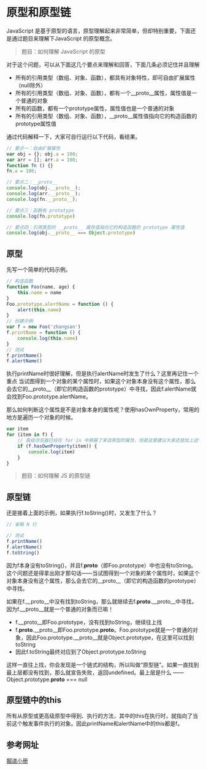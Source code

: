 # 原型和原型链

JavaScript 是基于原型的语言，原型理解起来非常简单，但却特别重要，下面还是通过题目来理解下JavaScript 的原型概念。

> 题目：如何理解 JavaScript 的原型

对于这个问题，可以从下面这几个要点来理解和回答，下面几条必须记住并且理解

* 所有的引用类型（数组、对象、函数），都具有对象特性，即可自由扩展属性（null除外）
* 所有的引用类型（数组、对象、函数），都有一个__proto__属性，属性值是一个普通的对象
* 所有的函数，都有一个prototype属性，属性值也是一个普通的对象
* 所有的引用类型（数组、对象、函数），__proto__属性值指向它的构造函数的prototype属性值

通过代码解释一下，大家可自行运行以下代码，看结果。

```js
// 要点一：自由扩展属性
var obj = {}; obj.a = 100;
var arr = []; arr.a = 100;
function fn () {}
fn.a = 100;

// 要点二：__proto__
console.log(obj.__proto__);
console.log(arr.__proto__);
console.log(fn.__proto__);

// 要点三：函数有 prototype
console.log(fn.prototype)

// 要点四：引用类型的 __proto__ 属性值指向它的构造函数的 prototype 属性值
console.log(obj.__proto__ === Object.prototype)
```

## 原型
先写一个简单的代码示例。

```js
// 构造函数
function Foo(name, age) {
    this.name = name
}
Foo.prototype.alertName = function () {
    alert(this.name)
}
// 创建示例
var f = new Foo('zhangsan')
f.printName = function () {
    console.log(this.name)
}
// 测试
f.printName()
f.alertName()
```

执行printName时很好理解，但是执行alertName时发生了什么？这里再记住一个重点 当试图得到一个对象的某个属性时，如果这个对象本身没有这个属性，那么会去它的__proto__（即它的构造函数的prototype）中寻找，因此f.alertName就会找到Foo.prototype.alertName。

那么如何判断这个属性是不是对象本身的属性呢？使用hasOwnProperty，常用的地方是遍历一个对象的时候。

```js
var item
for (item in f) {
    // 高级浏览器已经在 for in 中屏蔽了来自原型的属性，但是这里建议大家还是加上这个判断，保证程序的健壮性
    if (f.hasOwnProperty(item)) {
        console.log(item)
    }
}
```

> 题目：如何理解 JS 的原型链

## 原型链

还是接着上面的示例，如果执行f.toString()时，又发生了什么？

```js
// 省略 N 行

// 测试
f.printName()
f.alertName()
f.toString()
```

因为f本身没有toString()，并且f.__proto__（即Foo.prototype）中也没有toString。这个问题还是得拿出刚才那句话——当试图得到一个对象的某个属性时，如果这个对象本身没有这个属性，那么会去它的__proto__（即它的构造函数的prototype）中寻找。

如果在f.__proto__中没有找到toString，那么就继续去f.__proto__.__proto__中寻找，因为f.__proto__就是一个普通的对象而已嘛！

* f.__proto__即Foo.prototype，没有找到toString，继续往上找
* f.__proto__.__proto__即Foo.prototype.__proto__。Foo.prototype就是一个普通的对象，因此Foo.prototype.__proto__就是Object.prototype，在这里可以找到toString
* 因此f.toString最终对应到了Object.prototype.toString

这样一直往上找，你会发现是一个链式的结构，所以叫做“原型链”。如果一直找到最上层都没有找到，那么就宣告失败，返回undefined。最上层是什么 —— Object.prototype.__proto__ === null

## 原型链中的this

所有从原型或更高级原型中得到、执行的方法，其中的this在执行时，就指向了当前这个触发事件执行的对象。因此printName和alertName中的this都是f。


## 参考网址
[掘进小册]()





